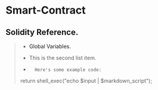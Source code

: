 # Smart-Contract
## Solidity Reference.
> 
> * <a link="https://solidity.readthedocs.io/en/v0.4.24/units-and-global-variables.html">Global Variables.</a>
>     
> * This is the second list item.
> 
> *       Here's some example code:
> 
> return shell_exec("echo $input | $markdown_script");

